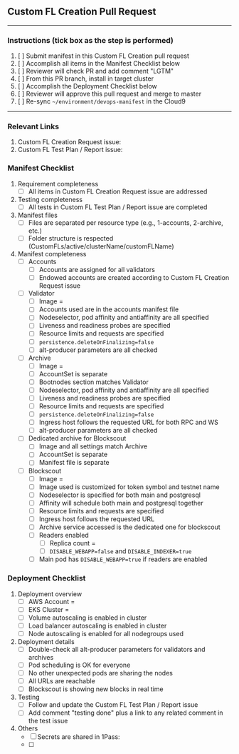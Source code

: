## Custom FL Creation Pull Request

---
### Instructions (tick box as the step is performed)
1. [ ] Submit manifest in this Custom FL Creation pull request
2. [ ] Accomplish all items in the Manifest Checklist below
3. [ ] Reviewer will check PR and add comment "LGTM"
4. [ ] From this PR branch, install in target cluster
5. [ ] Accomplish the Deployment Checklist below
6. [ ] Reviewer will approve this pull request and merge to master
7. [ ] Re-sync `~/environment/devops-manifest` in the Cloud9
---

### Relevant Links
1. Custom FL Creation Request issue: <!-- indicate here -->
2. Custom FL Test Plan / Report issue: <!-- indicate here -->

### Manifest Checklist
<!-- Suggestion: Use ~~strikethrough~~ for entries that do not apply, instead of removing the entry -->
1. Requirement completeness
   - [ ] All items in Custom FL Creation Request issue are addressed
2. Testing completeness
   - [ ] All tests in Custom FL Test Plan / Report issue are completed
3. Manifest files
   - [ ] Files are separated per resource type (e.g., 1-accounts, 2-archive, etc.)
   - [ ] Folder structure is respected (CustomFLs/active/clusterName/customFLName)
4. Manifest completeness
   - [ ] Accounts
     - [ ] Accounts are assigned for all validators
     - [ ] Endowed accounts are created according to Custom FL Creation Request issue
   - [ ] Validator
     - [ ] Image = 
     - [ ] Accounts used are in the accounts manifest file
     - [ ] Nodeselector, pod affinity and antiaffinity are all specified
     - [ ] Liveness and readiness probes are specified
     - [ ] Resource limits and requests are specified
     - [ ] `persistence.deleteOnFinalizing=false`
     - [ ] alt-producer parameters are all checked
   - [ ] Archive
     - [ ] Image = 
     - [ ] AccountSet is separate
     - [ ] Bootnodes section matches Validator
     - [ ] Nodeselector, pod affinity and antiaffinity are all specified
     - [ ] Liveness and readiness probes are specified
     - [ ] Resource limits and requests are specified
     - [ ] `persistence.deleteOnFinalizing=false`
     - [ ] Ingress host follows the requested URL for both RPC and WS
     - [ ] alt-producer parameters are all checked
   - [ ] Dedicated archive for Blockscout
     - [ ] Image and all settings match Archive
     - [ ] AccountSet is separate
     - [ ] Manifest file is separate
   - [ ] Blockscout
     - [ ] Image = 
     - [ ] Image used is customized for token symbol and testnet name
     - [ ] Nodeselector is specified for both main and postgresql
     - [ ] Affinity will schedule both main and postgresql together
     - [ ] Resource limits and requests are specified
     - [ ] Ingress host follows the requested URL
     - [ ] Archive service accessed is the dedicated one for blockscout
     - [ ] Readers enabled
       - [ ] Replica count = 
       - [ ] `DISABLE_WEBAPP=false` and `DISABLE_INDEXER=true`
     - [ ] Main pod has `DISABLE_WEBAPP=true` if readers are enabled

### Deployment Checklist
<!-- Suggestion: Use ~~strikethrough~~ for entries that do not apply, instead of removing the entry -->
1. Deployment overview
   - [ ] AWS Account = 
   - [ ] EKS Cluster = 
   - [ ] Volume autoscaling is enabled in cluster
   - [ ] Load balancer autoscaling is enabled in cluster
   - [ ] Node autoscaling is enabled for all nodegroups used
2. Deployment details
   - [ ] Double-check all alt-producer parameters for validators and archives
   - [ ] Pod scheduling is OK for everyone
   - [ ] No other unexpected pods are sharing the nodes
   - [ ] All URLs are reachable
   - [ ] Blockscout is showing new blocks in real time
3. Testing
   - [ ] Follow and update the Custom FL Test Plan / Report issue
   - [ ] Add comment "testing done" plus a link to any related comment in the test issue
4. Others
   - [ ] Secrets are shared in 1Pass: <!-- Add the vault and note location here -->
   - [ ] <!-- Add your own here as needed -->
